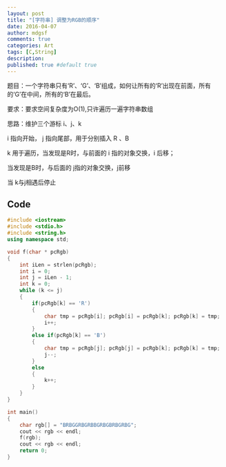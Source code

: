 ```yaml
---
layout: post
title: "[字符串] 调整为RGB的顺序"
date: 2016-04-07
author: mdgsf
comments: true
categories: Art
tags: [C,String]
description:
published: true #default true
---
```


题目：一个字符串只有‘R’、‘G’、‘B’组成，如何让所有的‘R’出现在前面，所有的‘G’在中间，所有的‘B’在最后。

要求：要求空间复杂度为O(1),只许遍历一遍字符串数组

思路：维护三个游标 i、j、k

i 指向开始， j 指向尾部，用于分别插入 R 、B

k 用于遍历，当发现是R时，与前面的 i 指的对象交换，i 后移；

当发现是B时，与后面的 j指的对象交换，j前移

当 k与j相遇后停止

## Code

```cpp
#include <iostream>
#include <stdio.h>
#include <string.h>
using namespace std;

void f(char * pcRgb)
{
    int iLen = strlen(pcRgb);
    int i = 0;
    int j = iLen - 1;
    int k = 0;
    while (k <= j)
    {
        if(pcRgb[k] == 'R')
        {
            char tmp = pcRgb[i]; pcRgb[i] = pcRgb[k]; pcRgb[k] = tmp;
            i++;
        }
        else if(pcRgb[k] == 'B')
        {
            char tmp = pcRgb[j]; pcRgb[j] = pcRgb[k]; pcRgb[k] = tmp;
            j--;
        }
        else
        {
            k++;
        }
    }
}

int main()
{
    char rgb[] = "BRBGGRBGRBBGRBGBRBGRBG";
    cout << rgb << endl;
    f(rgb);
    cout << rgb << endl;
    return 0;
}
```
